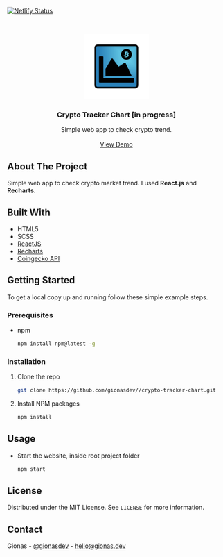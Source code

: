 [![Netlify Status](https://api.netlify.com/api/v1/badges/a4204580-c0a3-43b4-9867-5e5e1a041b1f/deploy-status)](https://app.netlify.com/sites/crypto-tracker-chart/deploys)

<br />
<p align="center">
  <a href="https://github.com/gionasdev/crypto-tracker-chart">
    <img src="src/assets/logo.png" alt="Logo" width="150" height="150">
  </a>

  <h3 align="center">Crypto Tracker Chart [in progress]</h3>

  <p align="center">
    Simple web app to check crypto trend.
    <br />
    <br />
    <a href="https://crypto-tracker-chart.netlify.app">View Demo</a>
  </p>
</p>

## About The Project

Simple web app to check crypto market trend. I used **React.js** and **Recharts**.

## Built With

- HTML5
- SCSS
- [ReactJS](https://reactjs.org/)
- [Recharts](https://recharts.org/en-US/)
- [Coingecko API](https://www.coingecko.com/en/api)

<!-- GETTING STARTED -->

## Getting Started

To get a local copy up and running follow these simple example steps.

### Prerequisites

- npm
  ```sh
  npm install npm@latest -g
  ```

### Installation

1. Clone the repo
   ```sh
   git clone https://github.com/gionasdev//crypto-tracker-chart.git
   ```
2. Install NPM packages
   ```sh
   npm install
   ```

<!-- USAGE EXAMPLES -->

## Usage

- Start the website, inside root project folder
  ```sh
  npm start
  ```

<!-- LICENSE -->

## License

Distributed under the MIT License. See `LICENSE` for more information.

<!-- CONTACT -->

## Contact

Gionas - [@gionasdev](https://twitter.com/gionasdev) - hello@gionas.dev
